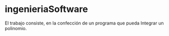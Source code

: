 ingenieriaSoftware
==================

El trabajo consiste, en la confección de un programa que pueda Integrar un polinomio.
